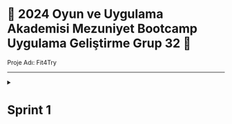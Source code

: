 # 📌 2024 Oyun ve Uygulama Akademisi Mezuniyet Bootcamp Uygulama Geliştirme Grup 32 📱
Proje Adı:  Fit4Try


----

<details>
  <summary><h1>Sprint 1</h1></summary>
  

  ![Sprint1](https://github.com/wissenschaftlerin/oua_2024_bootcamp_flutter_grup32/assets/72699045/9f4e5eb0-5caa-4e6a-8f63-afef74da345e)
  
  Tarihler: 15 Haziran - 7 Temmuz

  ## Proje Özeti

  Bu sprintte, bir giydirme uygulaması geliştirmeye karar verdik. Kullanıcıların giyim tarzlarını öğrenip onlara uygun kıyafet önerileri sunan bir mobil uygulama yapmayı planladık.

  ## Yapılan Çalışmalar

  ### 14 Haziran'da ilk toplantı yapıldı.
  ![image](https://github.com/wissenschaftlerin/oua_2024_bootcamp_flutter_grup32/assets/72699045/b33be272-035b-4fcf-9893-157567b2fec5)


  ### 1. Uygulama Tasarımı
  - Uygulamanın genel tasarımını oluşturduk.
  - Giriş, çıkış ve intro ekranlarını tasarladık.
  - Kullanıcıların stil ve tarzlarını öğrenmek için gerekli ekranları oluşturduk.
  - Kullanıcıların ne tarz şeyler giydiğini öğrenmek için anket ve form ekranları tasarladık.
  - Figma: https://www.figma.com/design/y144lYicDkEE8IshJttFat/Fit4Try---UI-Design?node-id=0-1

  ### 2. Giriş ve Çıkış İşlemleri
  - Kullanıcıların uygulamaya giriş ve çıkış yapabilmesi için gerekli altyapıyı oluşturduk.
  - Firebase Authentication kullanarak kullanıcıların kimlik doğrulamasını sağladık.

  ![Giriş Ekranı](https://github.com/wissenschaftlerin/oua_2024_bootcamp_flutter_grup32/assets/72699045/51e6761b-677e-406f-9a28-61b47b9a4228)
  ![Giriş Ekranı 2](https://github.com/wissenschaftlerin/oua_2024_bootcamp_flutter_grup32/assets/72699045/23d5b170-ea42-47f8-b20e-bfd7ce511cee)

  ### 3. Yapay Zeka Modeli
  - Giydirmede kullanılacak olan [yapay zeka modelini](https://huggingface.co/spaces/levihsu/OOTDiffusion) araştırıp bulduk.
  - Bu modeli test ettik ve Google Cloud ile API'ye dönüştürüp kullanılabilir hale getirdik.

  ![Yapay Zeka Modeli](https://github.com/wissenschaftlerin/oua_2024_bootcamp_flutter_grup32/assets/72699045/9f4e5eb0-5caa-4e6a-8f63-afef74da345e)
  ![Google Cloud API](https://github.com/wissenschaftlerin/oua_2024_bootcamp_flutter_grup32/assets/72699045/9f4e5eb0-5caa-4e6a-8f63-afef74da345e)


  <details>



  </details>
</ul>

----

## 🤖 Takım Üyeleri

### 🚀 [Yaren ÇOLPAN](https://www.linkedin.com/in/yarencolpan/)
### 🚀 [Yasin Kaan YİĞİT](https://www.linkedin.com/in/yasinkaanyigit1/)
### 🚀 [Yunus Emre GÜMÜŞ](https://www.linkedin.com/in/yunusemregumus/)
### 🚀 [Zehra Nur BAŞ](https://www.linkedin.com/in/zehranurba%C5%9F/)
### 🚀 [Zeynep Feyza ATABEY](https://www.linkedin.com/in/zeynepfeyzatabey/)
